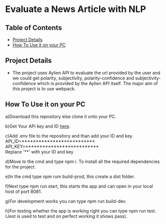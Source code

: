 # Evaluate a News Article with NLP

## Table of Contents
* [Project Details](#project-details)
* [How To Use it on your PC](#How-To-Use-it-on-your-PC)

## Project Details
* The project uses Aylien API to evaluate the url provided by the user and we could get polarity, subjectivity, polarity-confidence and subjectivity-confidence which is provided by the Aylien API itself. The major aim of this project is to use webpack.



## How To Use it on your PC

a)Download this repository else clone it onto your PC.

b)Get Your APi key and ID <a target="_blank" href="https://developer.aylien.com/signup">here</a>.

c)Add .env file to the repository and than add your ID and key. <br>
API_ID=************************** <br>
API_KEY=************************** <br>
Replace '**' with your ID and key 

d)Move to the cmd and type npm i. To install all the required dependencies for the project.

e)In the cmd type npm rum build-prod, this create a dist folder.

f)Next type npm run start, this starts the app and can open in your local host of port 8081.

g)For development works you can type npm run build-dev.

h)For testing whether the app is working right you can type npm run test. (Jest is used to test and on perfect working it shows pass).
